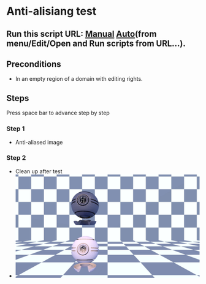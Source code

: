 # Anti-alisiang test
## Run this script URL: [Manual](./test.js?raw=true)   [Auto](./testAuto.js?raw=true)(from menu/Edit/Open and Run scripts from URL...).

## Preconditions
- In an empty region of a domain with editing rights.

## Steps
Press space bar to advance step by step

### Step 1
- Anti-aliased image
### Step 2
- Clean up after test
- ![](./ExpectedImage_00000.png)

